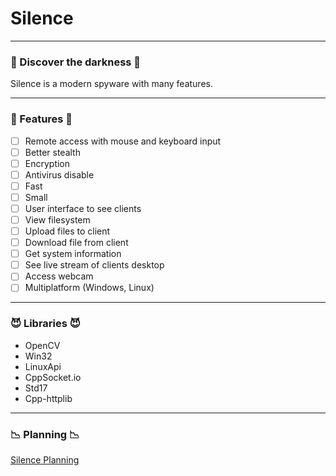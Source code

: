 # Silence

---

### 👾 Discover the darkness 👾

Silence is a modern spyware with many features.

---

### 💜 Features 💜

- [ ]  Remote access with mouse and keyboard input
- [ ]  Better stealth
- [ ]  Encryption
- [ ]  Antivirus disable
- [ ]  Fast
- [ ]  Small
- [ ]  User interface to see clients
- [ ]  View filesystem
- [ ]  Upload files to client
- [ ]  Download file from client
- [ ]  Get system information
- [ ]  See live stream of clients desktop
- [ ]  Access webcam
- [ ]  Multiplatform (Windows, Linux)

---

### 😈 Libraries 😈

- OpenCV
- Win32
- LinuxApi
- CppSocket.io
- Std17
- Cpp-httplib

---

### 📉  Planning 📉

[Silence Planning](Silence%2004e2a61cb3264391865aa6fe4e1cbe17/Silence%20Planning%20a49814aa2b5248a0a1a3da7bad2b17a0.csv)